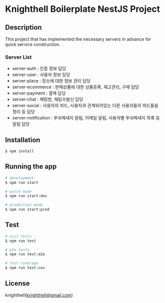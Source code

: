 # Knighthell Boilerplate NestJS Project

## Description

This project that has implemented the necessary servers in advance for quick service construction.

### Server List

- server-auth : 인증 정보 담당
- server-user : 사용자 정보 담당
- server-place : 장소에 대한 정보 관리 담당
- server-ecommerce : 판매상품에 대한 상품등록, 재고관리, 구매 담당
- server-payment : 결제 담당
- server-chat : 채팅방, 채팅수발신 담당
- server-social : 사용자의 피드, 사용자과 관계되어있는 다른 사용자들의 피드들을 정리 등 담당
- server-notification : 푸쉬메세지 알림, 이메일 알림, 사용자별 푸쉬메세지 목록 등 알림 담당

## Installation

```bash
$ npm install
```

## Running the app

```bash
# development
$ npm run start

# watch mode
$ npm run start:dev

# production mode
$ npm run start:prod
```

## Test

```bash
# unit tests
$ npm run test

# e2e tests
$ npm run test:e2e

# test coverage
$ npm run test:cov
```

## License

knighthell(knighthell@gmail.com)
